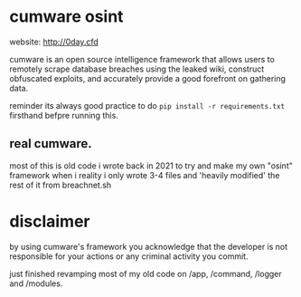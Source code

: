 # cumware osint
website: http://0day.cfd

cumware is an open source intelligence framework that allows users to remotely scrape database breaches using the leaked wiki, construct obfuscated exploits,
and accurately provide a good forefront on gathering data.

reminder its always good practice to do `pip install -r requirements.txt` firsthand befpre running this.

## real cumware.
most of this is old code i wrote back in 2021 to try and make my own "osint" framework when i reality i only wrote 3-4 files and 'heavily modified' the rest of it from breachnet.sh


# disclaimer
by using cumware's framework you acknowledge that the developer is not responsible for your actions or any criminal activity you commit.

just finished revamping most of my old code on /app, /command, /logger and /modules.
